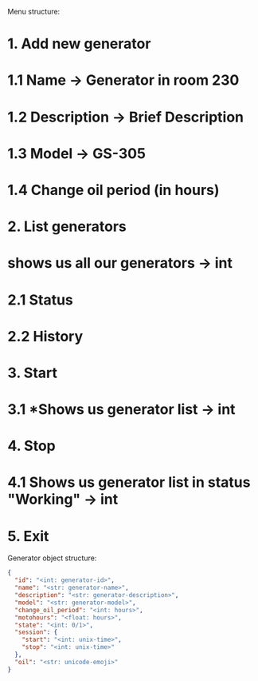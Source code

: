 Menu structure:

# 1. Add new generator
#   1.1 Name -> Generator in room 230
#   1.2 Description -> Brief Description
#   1.3 Model -> GS-305
#   1.4 Change oil period (in hours)
#
# 2. List generators
#   shows us all our generators -> int
#   2.1 Status
#   2.2 History
#
# 3. Start
#   3.1 *Shows us generator list -> int
#
# 4. Stop
#   4.1 Shows us generator list in status "Working" -> int
#
# 5. Exit

Generator object structure:
```json
{
  "id": "<int: generator-id>",
  "name": "<str: generator-name>",
  "description": "<str: generator-description>",
  "model": "<str: generator-model>",
  "change_oil_period": "<int: hours>",
  "motohours": "<float: hours>",
  "state": "<int: 0/1>",
  "session": {
    "start": "<int: unix-time>",
    "stop": "<int: unix-time>"
  },
  "oil": "<str: unicode-emoji>"
}
```
